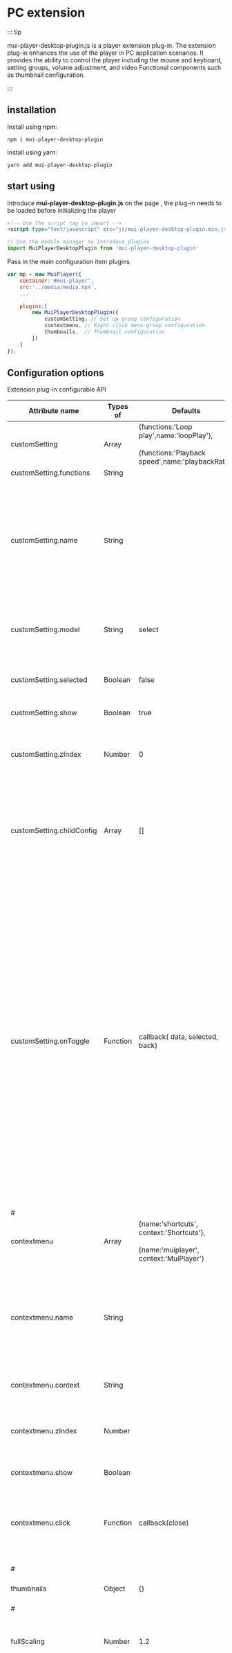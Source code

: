 

# PC extension

::: tip

mui-player-desktop-plugin.js is a player extension plug-in. The extension plug-in enhances the use of the player in PC application scenarios. It provides the ability to control the player including the mouse and keyboard, setting groups, volume adjustment, and video Functional components such as thumbnail configuration.

:::

## installation

Install using npm:

```
npm i mui-player-desktop-plugin
```

Install using yarn:

```
yarn add mui-player-desktop-plugin
```



## start using

Introduce **mui-player-desktop-plugin.js** on the page , the plug-in needs to be loaded before initializing the player

```html
<!-- Use the script tag to import -->
<script type="text/javascript" src="js/mui-player-desktop-plugin.min.js"></script>
```

```javascript
// Use the module manager to introduce plugins
import MuiPlayerDesktopPlugin from 'mui-player-desktop-plugin'
```

Pass in the main configuration item plugins

```javascript
var mp = new MuiPlayer({
    container:'#mui-player',
    src:'../media/media.mp4',
    ...

    plugins:[
        new MuiPlayerDesktopPlugin({
            customSetting, // Set up group configuration
            contextmenu, // Right-click menu group configuration
            thumbnails,  // Thumbnail configuration
        })
    ]
});
```



## Configuration options

Extension plug-in configurable API

| Attribute name            | Types of | Defaults                                                     | Description                                                  |
| ------------------------- | -------- | ------------------------------------------------------------ | ------------------------------------------------------------ |
| customSetting             | Array    | {functions:'Loop play',name:'loopPlay'},<br /><br />{functions:'Playback speed',name:'playbackRate'} | Custom setting group,[see](#custom-settings-group-configuration) |
| customSetting.functions   | String   |                                                              | Group name                                                   |
| customSetting.name        | String   |                                                              | Group distinguished name. If the name is the same as the name in the default configuration group, the default configuration group menu will be overwritten |
| customSetting.model       | String   | select                                                       | Group selection mode, optional switch \| select              |
| customSetting.selected    | Boolean  | false                                                        | Whether the current selection is selected by default         |
| customSetting.show        | Boolean  | true                                                         | Whether to show                                              |
| customSetting.zIndex      | Number   | 0                                                            | Group display level, the larger the zIndex, the higher the order of the group |
| customSetting.childConfig | Array    | []                                                           | Child setting group configuration, the configuration parameters are the same as the parent setting group parameters |
| customSetting.onToggle    | Function | callback(  data,  selected,  back)                           | The callback function after the group option is clicked, receives three parameters for processing actions:<br /><br />1. data: currently selected configuration item<br />2. selected: function, you must manually call this function to select the item<br />3. back: function, call this function to trigger the return to the parent setting group, the parameter can receive a number in milliseconds to indicate the delayed return |
| #                         |          |                                                              |                                                              |
| contextmenu               | Array    | {name:'shortcuts',<br />context:'Shortcuts'},<br /><br />{name:'muiplayer',<br />context:'MuiPlayer'} | Customize the right-click menu, [reference](#customize-the-right-click-menu) |
| contextmenu.name          | String   |                                                              | Menu identification name, if the name is the same as a name in the right-click menu group, then the default menu group will be overwritten |
| contextmenu.context       | String   |                                                              | Right-click the menu name                                    |
| contextmenu.zIndex        | Number   |                                                              | Group display level, the larger the zIndex, the higher the order of the group |
| contextmenu.show          | Boolean  |                                                              | Whether to show                                              |
| contextmenu.click         | Function | callback(close)                                              | Callback function after click. [Close: function, call the function actively to close the right-click menu] |
| #                         |          |                                                              |                                                              |
| thumbnails                | Object   | {}                                                           | Thumbnail configuration, [see](/thumbnails/)                 |
| #                         |          |                                                              |                                                              |
| fullScaling               | Number   | 1.2                                                          | The zoom ratio of the control size in full screen, the value is >= 1 |
| leaveHiddenControls       | Boolean  | false                                                        | Whether to hide the controls when the mouse pointer moves out of the player |



## Custom settings group configuration

You can customize the configuration setting group to meet the need to add the menu. The setting menu supports two selection modes, namely switch mode and select mode.

The default setting group of the player includes loop playback and switching of the playback speed, which are not supported in live mode (live). The setting group can be customized by configuring the customSetting Option, configuration examples illustrate:

**customSetting.js**

```javascript
export default [
	{
		functions:'Clarity',
		model:'select',
		show:true,
		zIndex:0,
		childConfig:[
			{functions:'1080P'},
			{functions:'HD',selected:true},
			{functions:'SD'},
		],
		onToggle:function(data,selected,back) {
            // Action
        }
	},
]

```



```javascript
import customSetting from './customSetting.js'

......
new MuiPlayerDesktopPlugin({
    customSetting,
})
```



## Customize the right click menu

```javascript
new MuiPlayerDesktopPlugin({
    contextmenu:[
        {
            name:'share',
            context:'Share',
            zIndex:0,
            show:true,
            click:function(close) {
                // Action...
            }
        },
    ],
})
```

## Action event monitoring

mui-player-desktop-plugin Provide the following specific behavior events：

```javascript
// page fullscreen change when the trigger
mp.on('pagefull-change',function(data) {
    console.log(data.pagefull);
});
```


| 事件名          | 类型        | 函数返回     | 说明                                          |
| --------------- | ----------- | ------------ | --------------------------------------------- |
| pagefull-change | EventHandle | { pagefull } | Page fullscreen change when the trigger       |
| pip-change      | EventHandle | { pip }      | Paint in picture mode toggle when the trigger |
